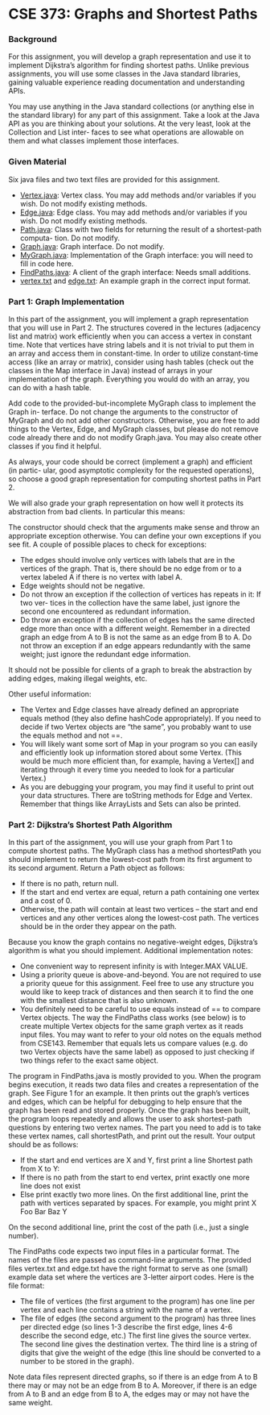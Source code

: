# CSE 373: Graphs and Shortest Paths
### Background
For this assignment, you will develop a graph representation and use it to implement Dijkstra’s algorithm for finding shortest paths. Unlike previous assignments, you will use some classes in the Java standard libraries, gaining valuable experience reading documentation and understanding APIs.

You may use anything in the Java standard collections (or anything else in the standard library) for any part of this assignment. Take a look at the Java API as you are thinking about your solutions. At the very least, look at the Collection and List inter- faces to see what operations are allowable on them and what classes implement those interfaces.

### Given Material
Six java files and two text files are provided for this assignment.
- [Vertex.java](https://github.com/cmunwong/Graphs-and-Shortest-Paths/blob/main/Vertex.java): Vertex class. You may add methods and/or variables if you wish. Do not modify existing methods.
- [Edge.java](https://github.com/cmunwong/Graphs-and-Shortest-Paths/blob/main/Edge.java): Edge class. You may add methods and/or variables if you wish. Do not modify existing methods.
- [Path.java](https://github.com/cmunwong/Graphs-and-Shortest-Paths/blob/main/Path.java): Class with two fields for returning the result of a shortest-path computa- tion. Do not modify.
- [Graph.java](https://github.com/cmunwong/Graphs-and-Shortest-Paths/blob/main/Graph.java): Graph interface. Do not modify.
- [MyGraph.java](https://github.com/cmunwong/Graphs-and-Shortest-Paths/blob/main/MyGraph.java): Implementation of the Graph interface: you will need to fill in code here.
- [FindPaths.java](https://github.com/cmunwong/Graphs-and-Shortest-Paths/blob/main/FindPaths.java): A client of the graph interface: Needs small additions.
- [vertex.txt](https://github.com/cmunwong/Graphs-and-Shortest-Paths/blob/main/vertex.txt) and [edge.txt](https://github.com/cmunwong/Graphs-and-Shortest-Paths/blob/main/edge.txt): An example graph in the correct input format.

### Part 1: Graph Implementation
In this part of the assignment, you will implement a graph representation that you will use in Part 2. The structures covered in the lectures (adjacency list and matrix) work efficiently when you can access a vertex in constant time. Note that vertices have string labels and it is not trivial to put them in an array and access them in constant-time. In order to utilize constant-time access (like an array or matrix), consider using hash tables (check out the classes in the Map interface in Java) instead of arrays in your implementation of the graph. Everything you would do with an array, you can do with a hash table.

Add code to the provided-but-incomplete MyGraph class to implement the Graph in- terface. Do not change the arguments to the constructor of MyGraph and do not add other constructors. Otherwise, you are free to add things to the Vertex, Edge, and MyGraph classes, but please do not remove code already there and do not modify Graph.java. You may also create other classes if you find it helpful.

As always, your code should be correct (implement a graph) and efficient (in partic- ular, good asymptotic complexity for the requested operations), so choose a good graph representation for computing shortest paths in Part 2.

We will also grade your graph representation on how well it protects its abstraction from bad clients. In particular this means:

The constructor should check that the arguments make sense and throw an appropriate exception otherwise. You can define your own exceptions if you see fit. A couple of possible places to check for exceptions:

- The edges should involve only vertices with labels that are in the vertices of the graph. That is, there should be no edge from or to a vertex labeled A if there is no vertex with label A.
- Edge weights should not be negative.
- Do not throw an exception if the collection of vertices has repeats in it: If two ver- tices in the collection have the same label, just ignore the second one encountered as redundant information.
- Do throw an exception if the collection of edges has the same directed edge more than once with a different weight. Remember in a directed graph an edge from A to B is not the same as an edge from B to A. Do not throw an exception if an edge appears redundantly with the same weight; just ignore the redundant edge information.

It should not be possible for clients of a graph to break the abstraction by adding edges, making illegal weights, etc.

Other useful information:

- The Vertex and Edge classes have already defined an appropriate equals method (they also define hashCode appropriately). If you need to decide if two Vertex objects are “the same”, you probably want to use the equals method and not ==.
- You will likely want some sort of Map in your program so you can easily and efficiently look up information stored about some Vertex. (This would be much more efficient than, for example, having a Vertex[] and iterating through it every time you needed to look for a particular Vertex.)
-  As you are debugging your program, you may find it useful to print out your data structures. There are toString methods for Edge and Vertex. Remember that things like ArrayLists and Sets can also be printed.

### Part 2: Dijkstra’s Shortest Path Algorithm
In this part of the assignment, you will use your graph from Part 1 to compute shortest paths. The MyGraph class has a method shortestPath you should implement to return the lowest-cost path from its first argument to its second argument. Return a Path object as follows:

- If there is no path, return null.
- If the start and end vertex are equal, return a path containing one vertex and a cost of 0.
- Otherwise, the path will contain at least two vertices – the start and end vertices and any other vertices along the lowest-cost path. The vertices should be in the order they appear on the path.
  
Because you know the graph contains no negative-weight edges, Dijkstra’s algorithm is what you should implement. Additional implementation notes:

- One convenient way to represent infinity is with Integer.MAX VALUE.
- Using a priority queue is above-and-beyond. You are not required to use a priority queue for this assignment. Feel free to use any structure you would like to keep track of distances and then search it to find the one with the smallest distance that is also unknown.
- You definitely need to be careful to use equals instead of == to compare Vertex objects. The way the FindPaths class works (see below) is to create multiple Vertex objects for the same graph vertex as it reads input files. You may want to refer to your old notes on the equals method from CSE143. Remember that equals lets us compare values (e.g. do two Vertex objects have the same label) as opposed to just checking if two things refer to the exact same object.

The program in FindPaths.java is mostly provided to you. When the program begins execution, it reads two data files and creates a representation of the graph. See Figure 1 for an example. It then prints out the graph’s vertices and edges, which can be helpful for debugging to help ensure that the graph has been read and stored properly. Once the graph has been built, the program loops repeatedly and allows the user to ask shortest-path questions by entering two vertex names. The part you need to add is to take these vertex names, call shortestPath, and print out the result. Your output should be as follows:

- If the start and end vertices are X and Y, first print a line Shortest path from X to Y:
- If there is no path from the start to end vertex, print exactly one more line does not exist
- Else print exactly two more lines. On the first additional line, print the path with vertices separated by spaces. For example, you might print X Foo Bar Baz Y

On the second additional line, print the cost of the path (i.e., just a single number).

The FindPaths code expects two input files in a particular format. The names of the files are passed as command-line arguments. The provided files vertex.txt and edge.txt have the right format to serve as one (small) example data set where the vertices are 3-letter airport codes. Here is the file format:

- The file of vertices (the first argument to the program) has one line per vertex and each line contains a string with the name of a vertex.
- The file of edges (the second argument to the program) has three lines per directed edge (so lines 1-3 describe the first edge, lines 4-6 describe the second edge, etc.) The first line gives the source vertex. The second line gives the destination vertex. The third line is a string of digits that give the weight of the edge (this line should be converted to a number to be stored in the graph).

Note data files represent directed graphs, so if there is an edge from A to B there may or may not be an edge from B to A. Moreover, if there is an edge from A to B and an edge from B to A, the edges may or may not have the same weight.
